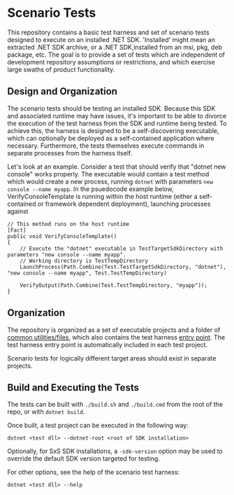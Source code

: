 # Scenario Tests

This repository contains a basic test harness and set of scenario tests designed to execute on an installed .NET SDK. 'Installed' might mean an extracted .NET SDK archive, or a .NET SDK,installed from an msi, pkg, deb package, etc. The goal is to provide a set of tests which are independent of development repository assumptions or restrictions, and which exercise large swaths of product functionality.

## Design and Organization

The scenario tests should be testing an installed SDK. Because this SDK and associated runtime may have issues, it's important to be able to divorce the execution of the test harness from the SDK and runtime being tested. To achieve this, the harness is designed to be a self-discovering executable, which can optionally be deployed as a self-contained application where necessary. Furthermore, the tests themselves execute commands in separate processes from the harness itself.

Let's look at an example. Consider a test that should verify that "dotnet new console" works properly. The executable would contain a test method which would create a new process, running `dotnet` with parameters `new console --name myapp`. In the psuedocode example below, VerifyConsoleTemplate is running within the host runtime (either a self-contained or framework dependent deployment), launching processes against 

```
// This method runs on the host runtime
[Fact]
public void VerifyConsoleTemplate()
{
    // Execute the "dotnet" executable in TestTargetSdkDirectory with parameters "new console --name myapp".
    // Working directory is TestTempDirectory
    LaunchProcess(Path.Combine(Test.TestTargetSdkDirectory, "dotnet"), "new console --name myapp", Test.TestTempDirectory)

    VerifyOutput(Path.Combine(Test.TestTempDirectory, "myapp"));
}
```

## Organization

The repository is organized as a set of executable projects and a folder of [common utilities/files](src/Microsoft.DotNet.ScenarioTests.Common/), which also contains the test harness [entry point](src/Microsoft.DotNet.ScenarioTests.Common/Program.cs). The test harness entry point is automatically included in each test project.

Scenario tests for logically different target areas should exist in separate projects.

## Build and Executing the Tests

The tests can be built with `./build.sh` and `./build.cmd` from the root of the repo, or with `dotnet build`.

Once built, a test project can be executed in the following way:

`dotnet <test dll> --dotnet-root <root of SDK installation>`

Optionally, for SxS SDK installations, a `-sdk-version` option may be used to override the default SDK version targeted for testing.

For other options, see the help of the scenario test harness:

`dotnet <test dll> --help`
